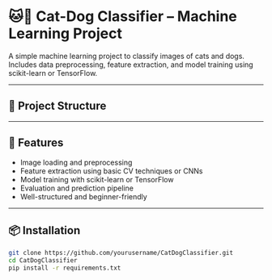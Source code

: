 # 🐱🐶 Cat-Dog Classifier – Machine Learning Project

A simple machine learning project to classify images of cats and dogs. Includes data preprocessing, feature extraction, and model training using scikit-learn or TensorFlow.

---

## 📁 Project Structure


---

## 🚀 Features

- Image loading and preprocessing
- Feature extraction using basic CV techniques or CNNs
- Model training with scikit-learn or TensorFlow
- Evaluation and prediction pipeline
- Well-structured and beginner-friendly

---

## 📦 Installation

```bash
git clone https://github.com/yourusername/CatDogClassifier.git
cd CatDogClassifier
pip install -r requirements.txt
